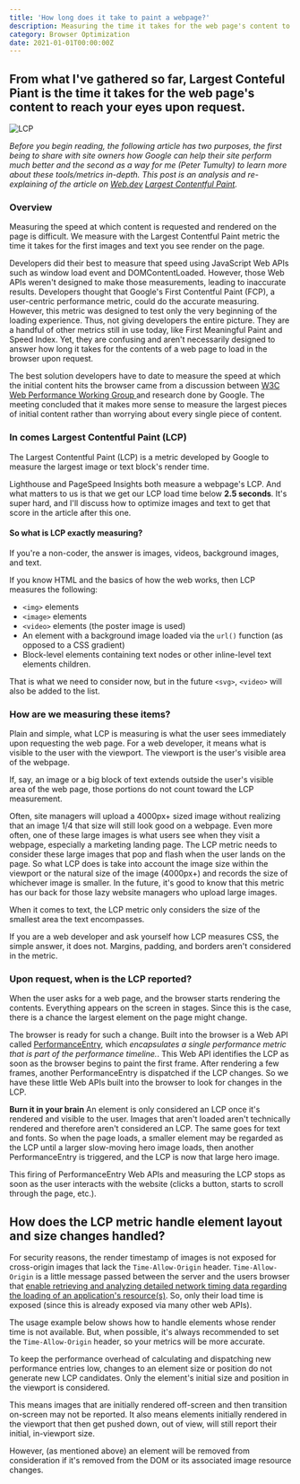 ```yaml
---
title: 'How long does it take to paint a webpage?'
description: Measuring the time it takes for the web page's content to reach your eyes.
category: Browser Optimization
date: 2021-01-01T00:00:00Z
---
```


## From what I've gathered so far, Largest Conteful Piant is the time it takes for the web page's content to reach your eyes upon request.

![LCP](/assets/images/lcp.jpg)

*Before you begin reading, the following article has two purposes, the first being to share with site owners how Google can help their site perform much better and the second as a way for me (Peter Tumulty) to learn more about these tools/metrics in-depth. This post is an analysis and re-explaining of the article on [Web.dev](https://web.dev) [Largest Contentful Paint](https://web.dev/lcp/).*

### Overview

Measuring the speed at which content is requested and rendered on the page is difficult. We measure with the Largest Contentful Paint metric the time it takes for the first images and text you see render on the page.

Developers did their best to measure that speed using JavaScript Web APIs such as window load event and DOMContentLoaded. However, those Web APIs weren't designed to make those measurements, leading to inaccurate results. Developers thought that Google's First Contentful Paint (FCP), a user-centric performance metric, could do the accurate measuring. However, this metric was designed to test only the very beginning of the loading experience. Thus, not giving developers the entire picture. They are a handful of other metrics still in use today, like First Meaningful Paint and Speed Index. Yet, they are confusing and aren't necessarily designed to answer how long it takes for the contents of a web page to load in the browser upon request. 

The best solution developers have to date to measure the speed at which the initial content hits the browser came from a discussion between [W3C Web Performance Working Group ](https://www.w3.org/webperf/) and research done by Google. The meeting concluded that it makes more sense to measure the largest pieces of initial content rather than worrying about every single piece of content.

### In comes Largest Contentful Paint (LCP)

The Largest Contentful Paint (LCP) is a metric developed by Google to measure the largest image or text block's render time.

Lighthouse and PageSpeed Insights both measure a webpage's LCP. And what matters to us is that we get our LCP load time below **2.5 seconds**. It's super hard, and I'll discuss how to optimize images and text to get that score in the article after this one.

#### So what is LCP exactly measuring?

If you're a non-coder, the answer is images, videos, background images, and text. 

If you know HTML and the basics of how the web works, then LCP measures the following: 

* ```<img>``` elements
* ```<image>``` elements
* ```<video>``` elements (the poster image is used)
* An element with a background image loaded via the ```url()``` function (as opposed to a CSS gradient)
* Block-level elements containing text nodes or other inline-level text elements children.

That is what we need to consider now, but in the future ```<svg>```, ```<video>``` will also be added to the list. 

### How are we measuring these items?

Plain and simple, what LCP is measuring is what the user sees immediately upon requesting the web page. For a web developer, it means what is visible to the user with the viewport. The viewport is the user's visible area of the webpage.

If, say, an image or a big block of text extends outside the user's visible area of the web page, those portions do not count toward the LCP measurement.

Often, site managers will upload a 4000px+ sized image without realizing that an image 1/4 that size will still look good on a webpage. Even more often, one of these large images is what users see when they visit a webpage, especially a marketing landing page. The LCP metric needs to consider these large images that pop and flash when the user lands on the page. So what LCP does is take into account the image size within the viewport or the natural size of the image (4000px+) and records the size of whichever image is smaller. In the future, it's good to know that this metric has our back for those lazy website managers who upload large images.

When it comes to text, the LCP metric only considers the size of the smallest area the text encompasses.

If you are a web developer and ask yourself how LCP measures CSS, the simple answer, it does not. Margins, padding, and borders aren't considered in the metric.

### Upon request, when is the LCP reported?

When the user asks for a web page, and the browser starts rendering the contents. Everything appears on the screen in stages. Since this is the case, there is a chance the largest element on the page might change.

The browser is ready for such a change. Built into the browser is a Web API called [PerformanceEntry](https://developer.mozilla.org/en-US/docs/Web/API/PerformanceEntry), which *encapsulates a single performance metric that is part of the performance timeline.*. This Web API identifies the LCP as soon as the browser begins to paint the first frame. After rendering a few frames, another PerformanceEntry is dispatched if the LCP changes. So we have these little Web APIs built into the browser to look for changes in the LCP.

**Burn it in your brain** An element is only considered an LCP once it's rendered and visible to the user. Images that aren't loaded aren't technically rendered and therefore aren't considered an LCP. The same goes for text and fonts. So when the page loads, a smaller element may be regarded as the LCP until a larger slow-moving hero image loads, then another PerformanceEntry is triggered, and the LCP is now that large hero image.

This firing of PerformanceEntry Web APIs and measuring the LCP stops as soon as the user interacts with the website (clicks a button, starts to scroll through the page, etc.).

## How does the LCP metric handle element layout and size changes handled?

For security reasons, the render timestamp of images is not exposed for cross-origin images that lack the ```Time-Allow-Origin``` header. ```Time-Allow-Origin``` is a little message passed between the server and the users browser that [enable retrieving and analyzing detailed network timing data regarding the loading of an application's resource(s)](https://developer.mozilla.org/en-US/docs/Web/API/Resource_Timing_API). So, only their load time is exposed (since this is already exposed via many other web APIs).

The usage example below shows how to handle elements whose render time is not available. But, when possible, it's always recommended to set the ```Time-Allow-Origin``` header, so your metrics will be more accurate. 

To keep the performance overhead of calculating and dispatching new performance entries low, changes to an element size or position do not generate new LCP candidates. Only the element's initial size and position in the viewport is considered.

This means images that are initially rendered off-screen and then transition on-screen may not be reported. It also means elements initially rendered in the viewport that then get pushed down, out of view, will still report their initial, in-viewport size.

However, (as mentioned above) an element will be removed from consideration if it's removed from the DOM or its associated image resource changes.